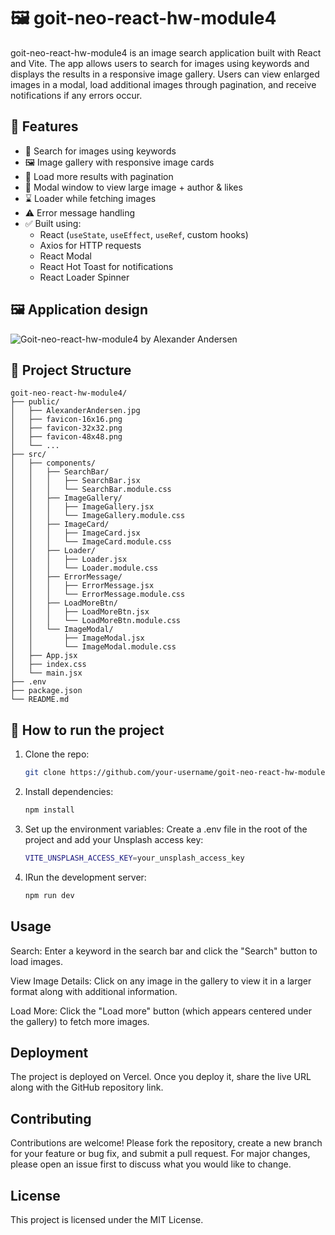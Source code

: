 # 🖼️ goit-neo-react-hw-module4

goit-neo-react-hw-module4 is an image search application built with React and Vite. The app allows users to search for images using keywords and displays the results in a responsive image gallery. Users can view enlarged images in a modal, load additional images through pagination, and receive notifications if any errors occur.

## 🌟 Features

- 🔎 Search for images using keywords
- 🖼️ Image gallery with responsive image cards
- 🔄 Load more results with pagination
- 💬 Modal window to view large image + author & likes
- ⌛ Loader while fetching images
- ⚠️ Error message handling
- ✅ Built using:
  - React (`useState`, `useEffect`, `useRef`, custom hooks)
  - Axios for HTTP requests
  - React Modal
  - React Hot Toast for notifications
  - React Loader Spinner
 
## 🖼️ Application design

![Goit-neo-react-hw-module4 by Alexander Andersen](https://github.com/user-attachments/assets/1c869e05-88c8-43c9-9d26-c23f74b578cd)



## 🚀 Project Structure

    goit-neo-react-hw-module4/
    ├── public/
    │   ├── AlexanderAndersen.jpg       
    │   ├── favicon-16x16.png
    │   ├── favicon-32x32.png
    │   ├── favicon-48x48.png
    │   └── ... 
    ├── src/
    │   ├── components/
    │   │   ├── SearchBar/
    │   │   │   ├── SearchBar.jsx
    │   │   │   └── SearchBar.module.css
    │   │   ├── ImageGallery/
    │   │   │   ├── ImageGallery.jsx
    │   │   │   └── ImageGallery.module.css
    │   │   ├── ImageCard/
    │   │   │   ├── ImageCard.jsx
    │   │   │   └── ImageCard.module.css
    │   │   ├── Loader/
    │   │   │   ├── Loader.jsx
    │   │   │   └── Loader.module.css
    │   │   ├── ErrorMessage/
    │   │   │   ├── ErrorMessage.jsx
    │   │   │   └── ErrorMessage.module.css
    │   │   ├── LoadMoreBtn/
    │   │   │   ├── LoadMoreBtn.jsx
    │   │   │   └── LoadMoreBtn.module.css
    │   │   └── ImageModal/
    │   │       ├── ImageModal.jsx
    │   │       └── ImageModal.module.css
    │   ├── App.jsx
    │   ├── index.css                
    │   └── main.jsx
    ├── .env
    ├── package.json
    └── README.md


## 🔧 How to run the project

1. Clone the repo:
   ```bash
   git clone https://github.com/your-username/goit-neo-react-hw-module4.git


2. Install dependencies:
   ```bash
   npm install


3. Set up the environment variables:
   Create a .env file in the root of the project and add your Unsplash access key:
   ```bash
   VITE_UNSPLASH_ACCESS_KEY=your_unsplash_access_key

4. IRun the development server:
   ```bash
   npm run dev


## Usage
  Search:
  Enter a keyword in the search bar and click the "Search" button to load images.

  View Image Details:
  Click on any image in the gallery to view it in a larger format along with additional information.

  Load More:
  Click the "Load more" button (which appears centered under the gallery) to fetch more images.

## Deployment
The project is deployed on Vercel. Once you deploy it, share the live URL along with the GitHub repository link.

## Contributing
Contributions are welcome! Please fork the repository, create a new branch for your feature or bug fix, and submit a pull request. For major changes, please open an issue first to discuss what you would like to change.

## License
This project is licensed under the MIT License.


